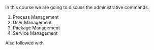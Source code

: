 In this course we are going to discuss the administrative commands.

  1. Process Management 
  2. User Management 
  3. Package Management 
  4. Service Management 
  

Also followed with  
